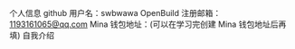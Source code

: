 个人信息
  github 用户名：swbwawa
  OpenBuild 注册邮箱：1193161065@qq.com
  Mina 钱包地址：(可以在学习完创建 Mina 钱包地址后再填)
自我介绍
